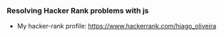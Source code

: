 ### Resolving Hacker Rank problems with js
  
*  My hacker-rank profile: https://www.hackerrank.com/hiago_oliveira
